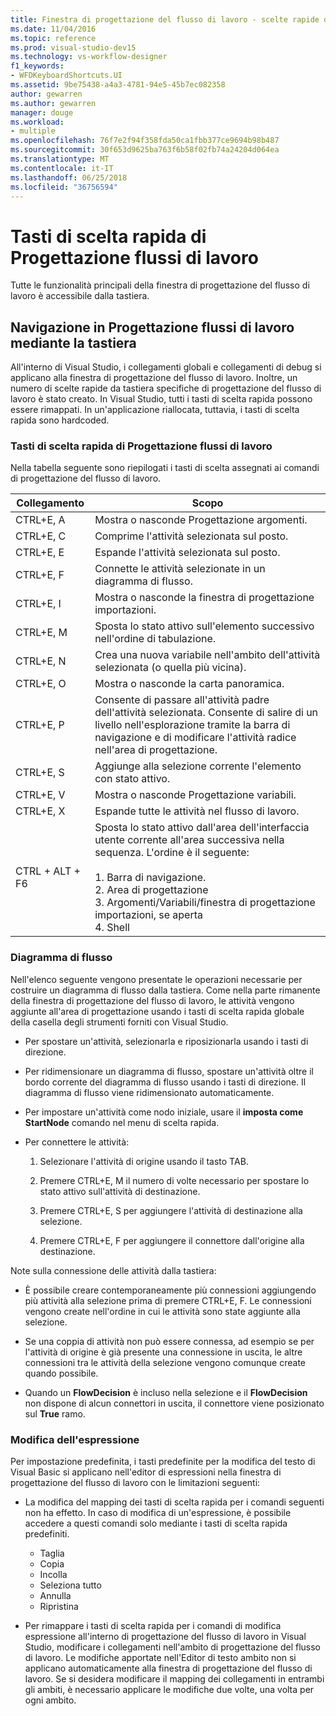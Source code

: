 ```yaml
---
title: Finestra di progettazione del flusso di lavoro - scelte rapide da tastiera nella finestra di progettazione del flusso di lavoro
ms.date: 11/04/2016
ms.topic: reference
ms.prod: visual-studio-dev15
ms.technology: vs-workflow-designer
f1_keywords:
- WFDKeyboardShortcuts.UI
ms.assetid: 9be75438-a4a3-4781-94e5-45b7ec082358
author: gewarren
ms.author: gewarren
manager: douge
ms.workload:
- multiple
ms.openlocfilehash: 76f7e2f94f358fda50ca1fbb377ce9694b98b487
ms.sourcegitcommit: 30f653d9625ba763f6b58f02fb74a24204d064ea
ms.translationtype: MT
ms.contentlocale: it-IT
ms.lasthandoff: 06/25/2018
ms.locfileid: "36756594"
---
```

# <a name="keyboard-shortcuts-in-the-workflow-designer"></a>Tasti di scelta rapida di Progettazione flussi di lavoro

Tutte le funzionalità principali della finestra di progettazione del flusso di lavoro è accessibile dalla tastiera.

## <a name="navigating-the-workflow-designer-using-the-keyboard"></a>Navigazione in Progettazione flussi di lavoro mediante la tastiera

All'interno di Visual Studio, i collegamenti globali e collegamenti di debug si applicano alla finestra di progettazione del flusso di lavoro. Inoltre, un numero di scelte rapide da tastiera specifiche di progettazione del flusso di lavoro è stato creato. In Visual Studio, tutti i tasti di scelta rapida possono essere rimappati. In un'applicazione riallocata, tuttavia, i tasti di scelta rapida sono hardcoded.

### <a name="workflow-designer-keyboard-shortcuts"></a>Tasti di scelta rapida di Progettazione flussi di lavoro

Nella tabella seguente sono riepilogati i tasti di scelta assegnati ai comandi di progettazione del flusso di lavoro.

|Collegamento|Scopo|
|--------------|-------------|
|CTRL+E, A|Mostra o nasconde Progettazione argomenti.|
|CTRL+E, C|Comprime l'attività selezionata sul posto.|
|CTRL+E, E|Espande l'attività selezionata sul posto.|
|CTRL+E, F|Connette le attività selezionate in un diagramma di flusso.|
|CTRL+E, I|Mostra o nasconde la finestra di progettazione importazioni.|
|CTRL+E, M|Sposta lo stato attivo sull'elemento successivo nell'ordine di tabulazione.|
|CTRL+E, N|Crea una nuova variabile nell'ambito dell'attività selezionata (o quella più vicina).|
|CTRL+E, O|Mostra o nasconde la carta panoramica.|
|CTRL+E, P|Consente di passare all'attività padre dell'attività selezionata. Consente di salire di un livello nell'esplorazione tramite la barra di navigazione e di modificare l'attività radice nell'area di progettazione.|
|CTRL+E, S|Aggiunge alla selezione corrente l'elemento con stato attivo.|
|CTRL+E, V|Mostra o nasconde Progettazione variabili.|
|CTRL+E, X|Espande tutte le attività nel flusso di lavoro.|
|CTRL + ALT + F6|Sposta lo stato attivo dall'area dell'interfaccia utente corrente all'area successiva nella sequenza. L'ordine è il seguente:<br /><br /> 1.  Barra di navigazione.<br />2.  Area di progettazione<br />3.  Argomenti/Variabili/finestra di progettazione importazioni, se aperta<br />4.  Shell|

### <a name="flowchart"></a>Diagramma di flusso

Nell'elenco seguente vengono presentate le operazioni necessarie per costruire un diagramma di flusso dalla tastiera. Come nella parte rimanente della finestra di progettazione del flusso di lavoro, le attività vengono aggiunte all'area di progettazione usando i tasti di scelta rapida globale della casella degli strumenti forniti con Visual Studio.

- Per spostare un'attività, selezionarla e riposizionarla usando i tasti di direzione.

- Per ridimensionare un diagramma di flusso, spostare un'attività oltre il bordo corrente del diagramma di flusso usando i tasti di direzione. Il diagramma di flusso viene ridimensionato automaticamente.

- Per impostare un'attività come nodo iniziale, usare il **imposta come StartNode** comando nel menu di scelta rapida.

- Per connettere le attività:

    1.  Selezionare l'attività di origine usando il tasto TAB.

    2.  Premere CTRL+E, M il numero di volte necessario per spostare lo stato attivo sull'attività di destinazione.

    3.  Premere CTRL+E, S per aggiungere l'attività di destinazione alla selezione.

    4.  Premere CTRL+E, F per aggiungere il connettore dall'origine alla destinazione.

Note sulla connessione delle attività dalla tastiera:

- È possibile creare contemporaneamente più connessioni aggiungendo più attività alla selezione prima di premere CTRL+E, F. Le connessioni vengono create nell'ordine in cui le attività sono state aggiunte alla selezione.

- Se una coppia di attività non può essere connessa, ad esempio se per l'attività di origine è già presente una connessione in uscita, le altre connessioni tra le attività della selezione vengono comunque create quando possibile.

- Quando un **FlowDecision** è incluso nella selezione e il **FlowDecision** non dispone di alcun connettori in uscita, il connettore viene posizionato sul **True** ramo.

### <a name="expression-editing"></a>Modifica dell'espressione

Per impostazione predefinita, i tasti predefinite per la modifica del testo di Visual Basic si applicano nell'editor di espressioni nella finestra di progettazione del flusso di lavoro con le limitazioni seguenti:

- La modifica del mapping dei tasti di scelta rapida per i comandi seguenti non ha effetto. In caso di modifica di un'espressione, è possibile accedere a questi comandi solo mediante i tasti di scelta rapida predefiniti.

   - Taglia
   - Copia
   - Incolla
   - Seleziona tutto
   - Annulla
   - Ripristina

- Per rimappare i tasti di scelta rapida per i comandi di modifica espressione all'interno di progettazione del flusso di lavoro in Visual Studio, modificare i collegamenti nell'ambito di progettazione del flusso di lavoro. Le modifiche apportate nell'Editor di testo ambito non si applicano automaticamente alla finestra di progettazione del flusso di lavoro. Se si desidera modificare il mapping dei collegamenti in entrambi gli ambiti, è necessario applicare le modifiche due volte, una volta per ogni ambito.